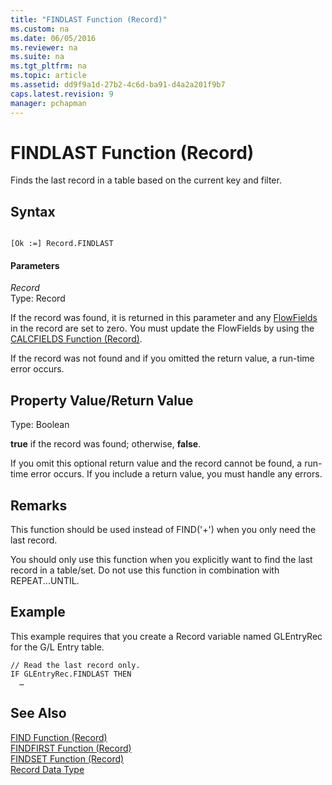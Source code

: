 ```yaml
---
title: "FINDLAST Function (Record)"
ms.custom: na
ms.date: 06/05/2016
ms.reviewer: na
ms.suite: na
ms.tgt_pltfrm: na
ms.topic: article
ms.assetid: dd9f9a1d-27b2-4c6d-ba91-d4a2a201f9b7
caps.latest.revision: 9
manager: pchapman
---
```

# FINDLAST Function (Record)
Finds the last record in a table based on the current key and filter.  
  
## Syntax  
  
```  
  
[Ok :=] Record.FINDLAST  
```  
  
#### Parameters  
 *Record*  
 Type: Record  
  
 If the record was found, it is returned in this parameter and any [FlowFields](FlowFields.md) in the record are set to zero. You must update the FlowFields by using the [CALCFIELDS Function \(Record\)](CALCFIELDS-Function--Record-.md).  
  
 If the record was not found and if you omitted the return value, a run\-time error occurs.  
  
## Property Value\/Return Value  
 Type: Boolean  
  
 **true** if the record was found; otherwise, **false**.  
  
 If you omit this optional return value and the record cannot be found, a run\-time error occurs. If you include a return value, you must handle any errors.  
  
## Remarks  
 This function should be used instead of FIND\('\+'\) when you only need the last record.  
  
 You should only use this function when you explicitly want to find the last record in a table\/set. Do not use this function in combination with REPEAT...UNTIL.  
  
## Example  
 This example requires that you create a Record variable named GLEntryRec for the G\/L Entry table.  
  
```  
// Read the last record only.   
IF GLEntryRec.FINDLAST THEN  
  …  
```  
  
## See Also  
 [FIND Function \(Record\)](FIND-Function--Record-.md)   
 [FINDFIRST Function \(Record\)](FINDFIRST-Function--Record-.md)   
 [FINDSET Function \(Record\)](FINDSET-Function--Record-.md)   
 [Record Data Type](Record-Data-Type.md)